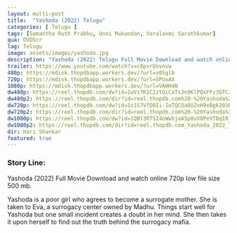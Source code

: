 ```yaml
---
layout: multi-post
title:  "Yashoda (2022) Telugu"
categories: [ Telugu ]
tags: [Samantha Ruth Prabhu, Unni Mukundan, Varalaxmi Sarathkumar]
qua: DVDScr
lag: Telugu
image: assets/images/yashoda.jpg
description: "Yashoda (2022) Telugu Full Movie Download and watch online 720p low file size 500 mb."
trailer: https://www.youtube.com/watch?v=c8pvrUovnvw
480p: https://mdisk.thopdbapp.workers.dev/?url=v0Sglb
720p: https://mdisk.thopdbapp.workers.dev/?url=SPUxAX
1080p: https://mdisk.thopdbapp.workers.dev/?url=VAHH4N
dw480p: https://reel.thopdb.com/dw?id=1wVz7K1C2ztQiCaTs3n9KlPQxFFz3GTCJ
dw480p2: https://reel.thopdb.com/dir?id=reel.thopdb.com%20-%20Yashoda%20(2022)%20Telugu%20Proper%20HQ%20PreDVD%20-%20400MB%20-%20x264%20-%20HQ%20Clean%20Aud.mkv
dw720p: https://reel.thopdb.com/dw?id=1c1S7VfDOIi-IoTQCQa8U2xH9xBgk203E
dw720p2: https://reel.thopdb.com/dir?id=reel.thopdb.com%20-%20Yashoda%20(2022)%20Telugu%20Proper%20HQ%20PreDVD%20-%20720p%20-%20x264%20-%20HQ%20Clean%20Aud%20-%20900MB.mkv
dw1080p: https://reel.thopdb.com/dw?id=1QBt3RTSI4oWwhjaA5p0uV8PeVTBqIRjY
dw1080p2: https://reel.thopdb.com/dir?id=reel.thopdb.com_Yashoda_2022_Telugu_1080p_Proper_HQ_PreDVDRip.mkv
dir: Hari Shankar
featured: true
---
```


### Story Line:
Yashoda (2022) Full Movie Download and watch online 720p low file size 500 mb.

Yashoda is a poor girl who agrees to become a surrogate mother. She is taken to Eva, a surrogacy center owned by Madhu. Things start well for Yashoda but one small incident creates a doubt in her mind. She then takes it upon herself to find out the truth behind the surrogacy mafia.